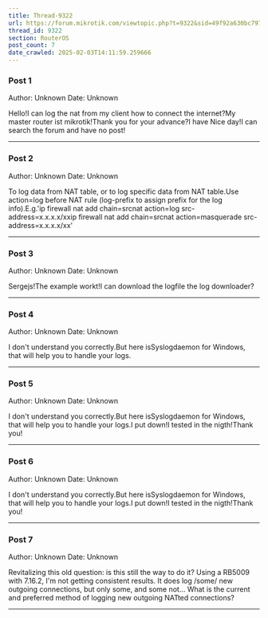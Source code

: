 ```yaml
---
title: Thread-9322
url: https://forum.mikrotik.com/viewtopic.php?t=9322&sid=49f92a630bc7970d8ca50523be880e8f
thread_id: 9322
section: RouterOS
post_count: 7
date_crawled: 2025-02-03T14:11:59.259666
---
```


### Post 1
Author: Unknown
Date: Unknown

Hello!I can log the nat from my client how to connect the internet?My master router ist mikrotik!Thank you for your advance?I have Nice day!I can search the forum and have no post!

---
### Post 2
Author: Unknown
Date: Unknown

To log data from NAT table, or to log specific data from NAT table.Use action=log before NAT rule (log-prefix to assign prefix for the log info).E.g.'ip firewall nat add chain=srcnat action=log src-address=x.x.x.x/xxip firewall nat add chain=srcnat action=masquerade src-address=x.x.x.x/xx'

---
### Post 3
Author: Unknown
Date: Unknown

Sergejs!The example workt!I can download the logfile the log downloader?

---
### Post 4
Author: Unknown
Date: Unknown

I don't understand you correctly.But here isSyslogdaemon for Windows, that will help you to handle your logs.

---
### Post 5
Author: Unknown
Date: Unknown

I don't understand you correctly.But here isSyslogdaemon for Windows, that will help you to handle your logs.I put down!I tested in the nigth!Thank you!

---
### Post 6
Author: Unknown
Date: Unknown

I don't understand you correctly.But here isSyslogdaemon for Windows, that will help you to handle your logs.I put down!I tested in the nigth!Thank you!

---
### Post 7
Author: Unknown
Date: Unknown

Revitalizing this old question: is this still the way to do it? Using a RB5009 with 7.16.2, I'm not getting consistent results. It does log /some/ new outgoing connections, but only some, and some not... What is the current and preferred method of logging new outgoing NATted connections?

---
